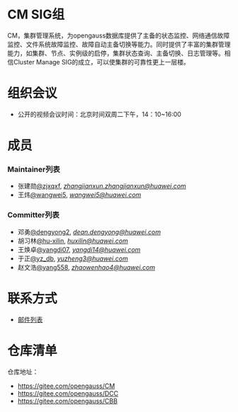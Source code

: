 # CM SIG组

CM，集群管理系统，为opengauss数据库提供了主备的状态监控、网络通信故障监控、文件系统故障监控、故障自动主备切换等能力。同时提供了丰富的集群管理能力，如集群、节点、实例级的启停，集群状态查询、主备切换、日志管理等。相信Cluster Manage SIG的成立，可以使集群的可靠性更上一层楼。

# 组织会议

- 公开的视频会议时间：北京时间双周二下午，14：10~16:00

# 成员

### Maintainer列表

- 张建勋[@zjxqxf](https://gitee.com/zjxqxf), *zhangjianxun.zhangjianxun@huawei.com*
- 王炜[@wangwei5](https://gitee.com/wangwei5), *wangwei5@huawei.com*


### Committer列表

  - 邓勇[@dengyong2](https://gitee.com/dengyong2), *dean.dengyong@huawei.com*
  - 胡习林[@hu-xilin](https://gitee.com/hu-xilin), *huxilin@huawei.com*
  - 王焕卓[@yangdi07](https://gitee.com/yangdi07), *yangdi14@huawei.com*
  - 于正[@yz_db](https://gitee.com/yz_db), *yuzheng3@huawei.com*
  - 赵文浩[@yang558](https://gitee.com/yang558), *zhaowenhao4@huawei.com*

# 联系方式

- [邮件列表](https://mailweb.opengauss.org/postorius/lists/cm.opengauss.org/)

# 仓库清单

仓库地址：

- https://gitee.com/opengauss/CM
- https://gitee.com/opengauss/DCC
- https://gitee.com/opengauss/CBB